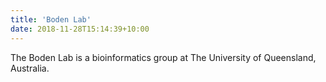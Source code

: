 ```yaml
---
title: 'Boden Lab'
date: 2018-11-28T15:14:39+10:00
---
```


The Boden Lab is a bioinformatics group at The University of Queensland, Australia.
